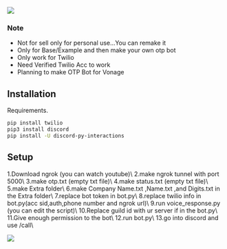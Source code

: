 ![](https://dcbadge.vercel.app/api/shield/423747377506025472)

### Note
- Not for sell only  for personal use...You can remake it
- Only for Base/Example and then make your own otp bot
- Only work for Twilio
- Need Verified Twilio Acc to work
- Planning to make OTP Bot for Vonage

## Installation

Requirements.

```bash
pip install twilio
pip3 install discord
pip install -U discord-py-interactions
```

## Setup

1.Download ngrok (you can watch youtube)\\
2.make ngrok tunnel with port 5000\\
3.make otp.txt (empty txt file)\\
4.make status.txt (empty txt file)\\
5.make Extra folder\\
6.make Company Name.txt ,Name.txt ,and  Digits.txt in the Extra folder\\
7.replace bot token in bot.py\\
8.replace twilio info in bot.py(acc sid,auth,phone number and ngrok url)\\
9.run voice_response.py (you can edit the script)\\
10.Replace guild id with ur server if in the bot.py\\
11.Give enough permission to the bot\\
12.run bot.py\\
13.go into discord and use /call\

![](https://i.imgur.com/5FoweFz.jpg)
